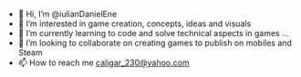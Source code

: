 - 👋 Hi, I’m @iulianDanielEne
- 👀 I’m interested in game creation, concepts, ideas and visuals
- 🌱 I’m currently learning to code and solve technical aspects in games ...
- 💞️ I’m looking to collaborate on creating games to publish on mobiles and Steam
- 📫 How to reach me caligar_230@yahoo.com

<!---
iulianDanielEne/iulianDanielEne is a ✨ special ✨ repository because its `README.md` (this file) appears on your GitHub profile.
You can click the Preview link to take a look at your changes.
--->
